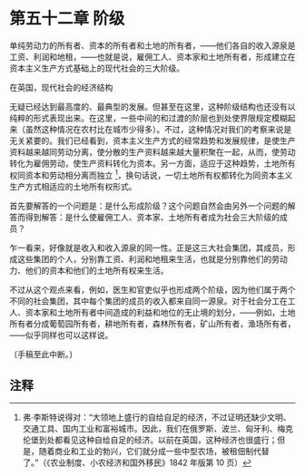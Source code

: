 # 第五十二章 阶级

单纯劳动力的所有者、资本的所有者和土地的所有者，——他们各自的收入源泉是工资、利润和地租，——也就是说，雇佣工人、资本家和土地所有者，形成建立在资本主义生产方式基础上的现代社会的三大阶级。

在英国，现代社会的经济结构

无疑已经达到最高度的、最典型的发展。但甚至在这里，这种阶级结构也还没有以纯粹的形式表现出来。在这里，一些中间的和过渡的阶层也到处使界限规定模糊起来（虽然这种情况在农村比在城市少得多）。不过，这种情况对我们的考察来说是无关紧要的。我们已经看到，资本主义生产方式的经常趋势和发展规律，是使生产资料越来越同劳动分离，使分散的生产资料越来越大量积聚在一起，从而，使劳动转化为雇佣劳动，使生产资料转化为资本。另一方面，适应于这种趋势，土地所有权同资本和劳动相分离而独立 [^1]，换句话说，一切土地所有权都转化为同资本主义生产方式相适应的土地所有权形式。

首先要解答的一个问题是：是什么形成阶级？这个问题自然会由另外一个问题的解答而得到解答：是什么使雇佣工人、资本家、土地所有者成为社会三大阶级的成员？

乍一看来，好像就是收入和收入源泉的同一性。正是这三大社会集团，其成员，形成这些集团的个人，分别靠工资、利润和地租来生活，也就是分别靠他们的劳动力、他们的资本和他们的土地所有权来生活。

不过从这个观点来看，例如，医生和官吏似乎也形成两个阶级，因为他们属于两个不同的社会集团，其中每个集团的成员的收入都来自同一源泉。对于社会分工在工人、资本家和土地所有者中间造成的利益和地位的无止境的划分，——例如，土地所有者分成葡萄园所有者，耕地所有者，森林所有者，矿山所有者，渔场所有者，——似乎同样也可以这样说。

〔手稿至此中断。〕

## 注释

[^1]: 弗·李斯特说得对：“大领地上盛行的自给自足的经济，不过证明还缺少文明、交通工具、国内工业和富裕城市。因此，我们在俄罗斯、波兰、匈牙利、梅克伦堡到处都看见这种自给自足的经济。以前在英国，这种经济也很盛行；但是，随着商业和工业的勃兴，它们就分成一些中型农场，被租佃制代替了。”（《农业制度、小农经济和国外移民》1842 年版第 10 页）